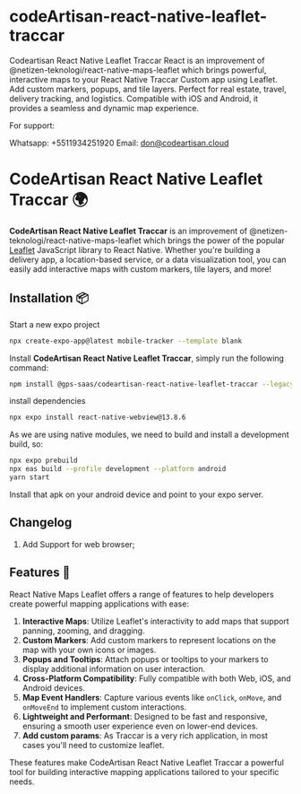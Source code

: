 # codeArtisan-react-native-leaflet-traccar
Codeartisan React Native Leaflet Traccar React is an improvement of @netizen-teknologi/react-native-maps-leaflet which brings powerful, interactive maps to your React Native Traccar Custom app using Leaflet. Add custom markers, popups, and tile layers. Perfect for real estate, travel, delivery tracking, and logistics. Compatible with iOS and Android, it provides a seamless and dynamic map experience.

For support:

Whatsapp: +5511934251920
Email: don@codeartisan.cloud

# CodeArtisan React Native Leaflet Traccar 🌍

<!--
[![npm version](https://img.shields.io/npm/v/@netizen-teknologi/react-native-maps-leaflet)](https://www.npmjs.com/package/@netizen-teknologi/react-native-maps-leaflet)
[![GitHub stars](https://img.shields.io/github/stars/@netizen-teknologi/react-native-maps-leaflet)](https://github.com/netizen-teknologi/react-native-maps-leaflet/stargazers)
[![Contributions welcome](https://img.shields.io/badge/contributions-welcome-brightgreen.svg?style=flat)](https://github.com/netizen-teknologi/react-native-maps-leaflet/issues)
[![Downloads](https://img.shields.io/npm/dt/@netizen-teknologi/react-native-maps-leaflet.svg)](https://www.npmjs.com/package/@netizen-teknologi/react-native-maps-leaflet)
-->

**CodeArtisan React Native Leaflet Traccar** is an improvement of @netizen-teknologi/react-native-maps-leaflet which brings the power of the popular [Leaflet](https://leafletjs.com/) JavaScript library to React Native. Whether you're building a delivery app, a location-based service, or a data visualization tool, you can easily add interactive maps with custom markers, tile layers, and more!

## Installation 📦

Start a new expo project

```bash
npx create-expo-app@latest mobile-tracker --template blank 
```

Install **CodeArtisan React Native Leaflet Traccar**, simply run the following command:

```bash
npm install @gps-saas/codeartisan-react-native-leaflet-traccar --legacy-peer-deps 
```

install dependencies

```bash
npx expo install react-native-webview@13.8.6
```

As we are using native modules, we need to build and install a development build, so:

```bash
npx expo prebuild
npx eas build --profile development --platform android
yarn start
```

Install that apk on your android device and point to your expo server.

## Changelog
1. Add Support for web browser;

## Features 🎯

React Native Maps Leaflet offers a range of features to help developers create powerful mapping applications with ease:

1. **Interactive Maps**: Utilize Leaflet's interactivity to add maps that support panning, zooming, and dragging.
2. **Custom Markers**: Add custom markers to represent locations on the map with your own icons or images.
3. **Popups and Tooltips**: Attach popups or tooltips to your markers to display additional information on user interaction.
4. **Cross-Platform Compatibility**: Fully compatible with both Web, iOS, and Android devices.
5. **Map Event Handlers**: Capture various events like `onClick`, `onMove`, and `onMoveEnd` to implement custom interactions.
6. **Lightweight and Performant**: Designed to be fast and responsive, ensuring a smooth user experience even on lower-end devices.
7. **Add custom params**: As Traccar is a very rich application, in most cases you'll need to customize leaflet.

These features make CodeArtisan React Native Leaflet Traccar a powerful tool for building interactive mapping applications tailored to your specific needs.
